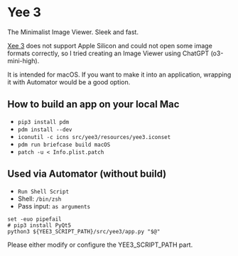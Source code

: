
Yee 3
======

The Minimalist Image Viewer.
Sleek and fast.

[Xee 3](https://theunarchiver.com/xee) does not support Apple Silicon and could not open some image formats correctly, so I tried creating an Image Viewer using ChatGPT (o3-mini-high).

It is intended for macOS. If you want to make it into an application, wrapping it with Automator would be a good option.


How to build an app on your local Mac
------------------------------------

- `pip3 install pdm`
- `pdm install --dev`
- `iconutil -c icns src/yee3/resources/yee3.iconset`
- `pdm run briefcase build macOS`
- `patch -u < Info.plist.patch`


Used via Automator (without build)
----------------------------------

- `Run Shell Script`
- Shell: `/bin/zsh`
- Pass input: `as arguments`

```
set -euo pipefail
# pip3 install PyQt5
python3 ${YEE3_SCRIPT_PATH}/src/yee3/app.py "$@"
```

Please either modify or configure the YEE3_SCRIPT_PATH part.
